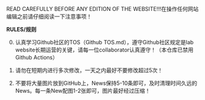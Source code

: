 READ CAREFULLY BEFORE ANY EDITION OF THE WEBSITE!!!在操作任何网站编辑之前请仔细阅读一下注意事项！

**RULES/规则**

0. 认真学习Github社区的TOS（Github TOS.md），遵守Github社区规定是lab website长期运营的关键，请每一位collaborator认真遵守！（本仓库已禁用Github Actions）

1. 请勿在短期内进行多次修改，一天之内最好不要修改超过5次！

2. 不要将大量图片放到GitHub上，News保持5-10条即可，及时清理时间久远的News。每一条New配图1-2张即可，图片最好经过压缩！
